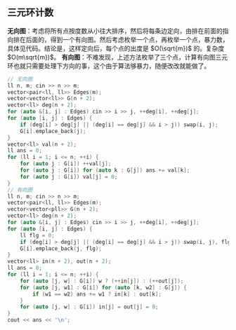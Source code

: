 ## 三元环计数

**无向图**：考虑将所有点按度数从小往大排序，然后将每条边定向，由排在前面的指向排在后面的，得到一个有向图。然后考虑枚举一个点，再枚举一个点，暴力数，具体见代码。结论是，这样定向后，每个点的出度是 $O(\sqrt{m})$ 的。复杂度 $O(m\sqrt{m})$。
**有向图**：不难发现，上述方法枚举了三个点，计算有向图三元环也就只需要处理下方向的事，这个由于算法够暴力，随便改改就能做了。

```cpp
// 无向图
ll n, m; cin >> n >> m;
vector<pair<ll, ll>> Edges(m);
vector<vector<ll>> G(n + 2);
vector<ll> deg(n + 2);
for (auto &[i, j] : Edges) cin >> i >> j, ++deg[i], ++deg[j];
for (auto [i, j] : Edges) {
	if (deg[i] > deg[j] || (deg[i] == deg[j] && i > j)) swap(i, j);
	G[i].emplace_back(j);
}
vector<ll> val(n + 2);
ll ans = 0;
for (ll i = 1; i <= n; ++i) {
	for (auto j : G[i]) ++val[j];
	for (auto j : G[i]) for (auto k : G[j]) ans += val[k];
	for (auto j : G[i]) val[j] = 0;
}
// 有向图
ll n, m; cin >> n >> m;
vector<pair<ll, ll>> Edges(m);
vector<vector<pll>> G(n + 2);
vector<ll> deg(n + 2);
for (auto &[i, j] : Edges) cin >> i >> j, ++deg[i], ++deg[j];
for (auto [i, j] : Edges) {
	ll flg = 0;
	if (deg[i] > deg[j] || (deg[i] == deg[j] && i > j)) swap(i, j), flg = 1;
	G[i].emplace_back(j, flg);
}
vector<ll> in(n + 2), out(n + 2);
ll ans = 0;
for (ll i = 1; i <= n; ++i) {
	for (auto [j, w] : G[i]) w ? (++in[j]) : (++out[j]);
	for (auto [j, w1] : G[i]) for (auto [k, w2] : G[j]) {
		if (w1 == w2) ans += w1 ? in[k] : out[k];
	}
	for (auto [j, w] : G[i]) in[j] = out[j] = 0;
}
cout << ans << '\n';

```
